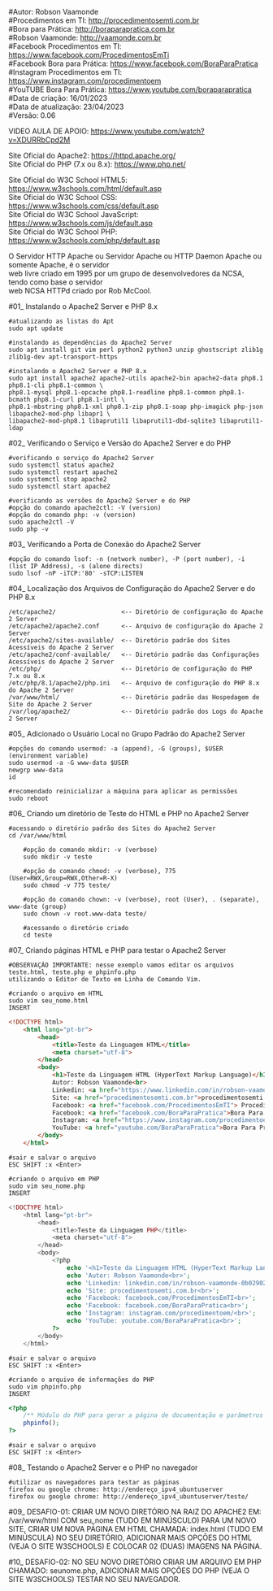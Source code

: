 #Autor: Robson Vaamonde<br>
#Procedimentos em TI: http://procedimentosemti.com.br<br>
#Bora para Prática: http://boraparapratica.com.br<br>
#Robson Vaamonde: http://vaamonde.com.br<br>
#Facebook Procedimentos em TI: https://www.facebook.com/ProcedimentosEmTi<br>
#Facebook Bora para Prática: https://www.facebook.com/BoraParaPratica<br>
#Instagram Procedimentos em TI: https://www.instagram.com/procedimentoem<br>
#YouTUBE Bora Para Prática: https://www.youtube.com/boraparapratica<br>
#Data de criação: 16/01/2023<br>
#Data de atualização: 23/04/2023<br>
#Versão: 0.06<br>

VIDEO AULA DE APOIO: https://www.youtube.com/watch?v=XDURRbCpd2M

Site Oficial do Apache2: https://httpd.apache.org/<br>
Site Oficial do PHP (7.x ou 8.x): https://www.php.net/

Site Oficial do W3C School HTML5: https://www.w3schools.com/html/default.asp<br>
Site Oficial do W3C School CSS: https://www.w3schools.com/css/default.asp<br>
Site Oficial do W3C School JavaScript: https://www.w3schools.com/js/default.asp<br>
Site Oficial do W3C School PHP: https://www.w3schools.com/php/default.asp

O Servidor HTTP Apache ou Servidor Apache ou HTTP Daemon Apache ou somente Apache, é o servidor<br>
web livre criado em 1995 por um grupo de desenvolvedores da NCSA, tendo como base o servidor<br>
web NCSA HTTPd criado por Rob McCool.

#01_ Instalando o Apache2 Server e PHP 8.x<br>

	#atualizando as listas do Apt
	sudo apt update
	
	#instalando as dependências do Apache2 Server
	sudo apt install git vim perl python2 python3 unzip ghostscript zlib1g zlib1g-dev apt-transport-https

	#instalando o Apache2 Server e PHP 8.x
	sudo apt install apache2 apache2-utils apache2-bin apache2-data php8.1 php8.1-cli php8.1-common \
	php8.1-mysql php8.1-opcache php8.1-readline php8.1-common php8.1-bcmath php8.1-curl php8.1-intl \
	php8.1-mbstring php8.1-xml php8.1-zip php8.1-soap php-imagick php-json libapache2-mod-php libapr1 \
	libapache2-mod-php8.1 libaprutil1 libaprutil1-dbd-sqlite3 libaprutil1-ldap

#02_ Verificando o Serviço e Versão do Apache2 Server e do PHP<br>

	#verificando o serviço do Apache2 Server
	sudo systemctl status apache2
	sudo systemctl restart apache2
	sudo systemctl stop apache2
	sudo systemctl start apache2

	#verificando as versões do Apache2 Server e do PHP
	#opção do comando apache2ctl: -V (version)
	#opção do comando php: -v (version)
	sudo apache2ctl -V
	sudo php -v

#03_ Verificando a Porta de Conexão do Apache2 Server<br>

	#opção do comando lsof: -n (network number), -P (port number), -i (list IP Address), -s (alone directs)
	sudo lsof -nP -iTCP:'80' -sTCP:LISTEN

#04_ Localização dos Arquivos de Configuração do Apache2 Server e do PHP 8.x<br>

	/etc/apache2/                  <-- Diretório de configuração do Apache 2 Server
	/etc/apache2/apache2.conf      <-- Arquivo de configuração do Apache 2 Server
	/etc/apache2/sites-available/  <-- Diretório padrão dos Sites Acessíveis do Apache 2 Server
	/etc/apache2/conf-available/   <-- Diretório padrão das Configurações Acessíveis do Apache 2 Server
	/etc/php/                      <-- Diretório de configuração do PHP 7.x ou 8.x
	/etc/php/8.1/apache2/php.ini   <-- Arquivo de configuração do PHP 8.x do Apache 2 Server
	/var/www/html/                 <-- Diretório padrão das Hospedagem de Site do Apache 2 Server
	/var/log/apache2/              <-- Diretório padrão dos Logs do Apache 2 Server

#05_ Adicionado o Usuário Local no Grupo Padrão do Apache2 Server<br>

	#opções do comando usermod: -a (append), -G (groups), $USER (environment variable)
	sudo usermod -a -G www-data $USER
	newgrp www-data
	id
	
	#recomendado reinicializar a máquina para aplicar as permissões
	sudo reboot

#06_ Criando um diretório de Teste do HTML e PHP no Apache2 Server<br>

	#acessando o diretório padrão dos Sites do Apache2 Server
	cd /var/www/html
	
		#opção do comando mkdir: -v (verbose)
		sudo mkdir -v teste
		
		#opção do comando chmod: -v (verbose), 775 (User=RWX,Group=RWX,Other=R-X)
		sudo chmod -v 775 teste/
		
		#opção do comando chown: -v (verbose), root (User), . (separate), www-date (group)
		sudo chown -v root.www-data teste/
		
		#acessando o diretório criado
		cd teste

#07_ Criando páginas HTML e PHP para testar o Apache2 Server<br>

	#OBSERVAÇÃO IMPORTANTE: nesse exemplo vamos editar os arquivos teste.html, teste.php e phpinfo.php 
	utilizando o Editor de Texto em Linha de Comando Vim.

	#criando o arquivo em HTML
	sudo vim seu_nome.html
	INSERT

```html
<!DOCTYPE html>
	<html lang="pt-br">
		<head>
			<title>Teste da Linguagem HTML</title>
			<meta charset="utf-8">
		</head>
		<body>
			<h1>Teste da Linguagem HTML (HyperText Markup Language)</h1>
			Autor: Robson Vaamonde<br>
			Linkedin: <a href="https://www.linkedin.com/in/robson-vaamonde-0b029028/">Robson Vaamonde</a><br>
			Site: <a href="procedimentosemti.com.br">procedimentosemti.com.br</a><br>
			Facebook: <a href="facebook.com/ProcedimentosEmTI"> Procedimentos Em TI</a><br>
			Facebook: <a href="facebook.com/BoraParaPratica">Bora Para Pratica</a><br>
			Instagram: <a href="https://www.instagram.com/procedimentoem/?hl=pt-br">Procedimentos Em TI</a><br>
			YouTube: <a href="youtube.com/BoraParaPratica">Bora Para Pratica</a><br>
		</body>
	</html>
```
	#sair e salvar o arquivo
	ESC SHIFT :x <Enter>

	#criando o arquivo em PHP
	sudo vim seu_nome.php
	INSERT

```php
<!DOCTYPE html>
	<html lang="pt-br">
		<head>
			<title>Teste da Linguagem PHP</title>
			<meta charset="utf-8">
		</head>
		<body>
			<?php 
				echo '<h1>Teste da Linguagem HTML (HyperText Markup Language)</h1>';
				echo 'Autor: Robson Vaamonde<br>';
				echo 'Linkedin: linkedin.com/in/robson-vaamonde-0b029028/<br>';
				echo 'Site: procedimentosemti.com.br<br>';
				echo 'Facebook: facebook.com/ProcedimentosEmTI<br>';
				echo 'Facebook: facebook.com/BoraParaPratica<br>';
				echo 'Instagram: instagram.com/procedimentoem/<br>';
				echo 'YouTube: youtube.com/BoraParaPratica<br>'; 
			?>
		</body>
	</html>
```
	#sair e salvar o arquivo
	ESC SHIFT :x <Enter>

	#criando o arquivo de informações do PHP
	sudo vim phpinfo.php
	INSERT

```php
<?php
	/** Módulo do PHP para gerar a página de documentação e parâmetros do PHP*/
	phpinfo(); 
?>
```
	#sair e salvar o arquivo
	ESC SHIFT :x <Enter>

#08_ Testando o Apache2 Server e o PHP no navegador<br>

	#utilizar os navegadores para testar as páginas
	firefox ou google chrome: http://endereço_ipv4_ubuntuserver
	firefox ou google chrome: http://endereço_ipv4_ubuntuserver/teste/

#09_ DESAFIO-01: CRIAR UM NOVO DIRETÓRIO NA RAIZ DO APACHE2 EM: /var/www/html COM seu_nome (TUDO EM
MINÚSCULO) PARA UM NOVO SITE, CRIAR UM NOVA PÁGINA EM HTML CHAMADA: index.html (TUDO EM MINÚSCULA) 
NO SEU DIRETÓRIO, ADICIONAR MAIS OPÇÕES DO HTML (VEJA O SITE W3SCHOOLS) E COLOCAR 02 (DUAS) IMAGENS 
NA PÁGINA.

#10_ DESAFIO-02: NO SEU NOVO DIRETÓRIO CRIAR UM ARQUIVO EM PHP CHAMADO: seunome.php, ADICIONAR MAIS
OPÇÕES DO PHP (VEJA O SITE W3SCHOOLS) TESTAR NO SEU NAVEGADOR.